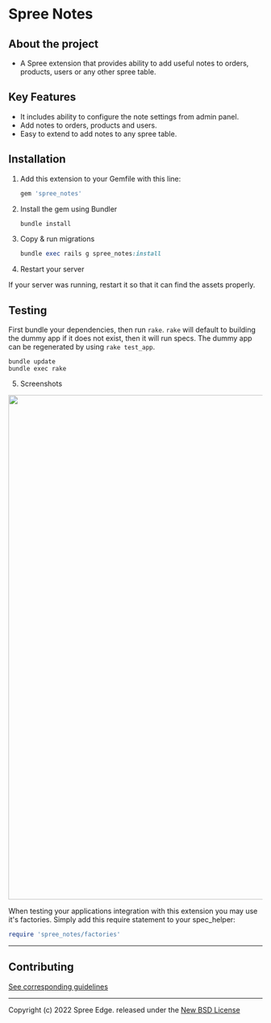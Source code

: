 <!-- markdownlint-disable MD032 MD033-->
<!-- Write your README.md file. Build something amazing! This README.md template can guide you to build your project documentation, but feel free to modify it as you wish 🥰 -->
# **Spree Notes**

## **About the project**

* A Spree extension that provides ability to add useful notes to orders, products, users or any other spree table.

## **Key Features**

* It includes ability to configure the note settings from admin panel.
* Add notes to orders, products and users.
* Easy to extend to add notes to any spree table. 

## **Installation**

1. Add this extension to your Gemfile with this line:

    ```ruby
    gem 'spree_notes'
    ```

2. Install the gem using Bundler

    ```ruby
    bundle install
    ```

3. Copy & run migrations

    ```ruby
    bundle exec rails g spree_notes:install
    ```

4. Restart your server

  If your server was running, restart it so that it can find the assets properly.

## Testing

First bundle your dependencies, then run `rake`. `rake` will default to building the dummy app if it does not exist, then it will run specs. The dummy app can be regenerated by using `rake test_app`.

```shell
bundle update
bundle exec rake
```

5. Screenshots
 <img width="1000px" src="https://user-images.githubusercontent.com/103247739/162427217-936d1197-2fc0-47c7-b945-8909cbcf7615.png">

When testing your applications integration with this extension you may use it's factories.
Simply add this require statement to your spec_helper:

```ruby
require 'spree_notes/factories'
```
---

## Contributing

[See corresponding guidelines](https://github.com/bluebash-spree-contrib/spree_notes/blob/master/CONTRIBUTING.md)

---

Copyright (c) 2022 Spree Edge. released under the [New BSD License](https://github.com/bluebash-spree-contrib/spree_notes/blob/master/LICENSE)
